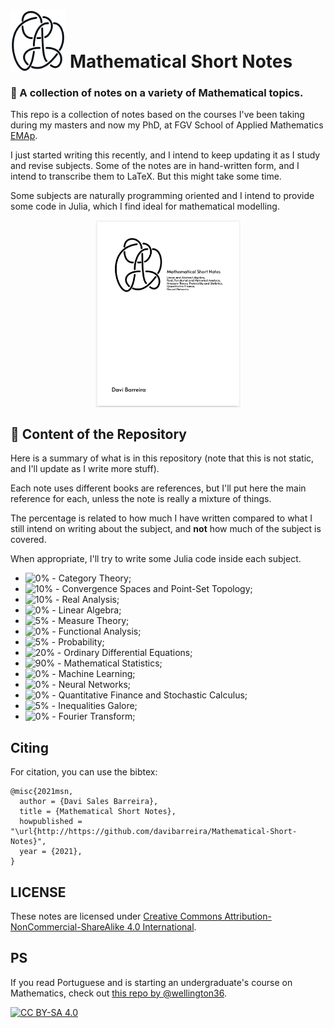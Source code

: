 # <img src="./Book/assets/logo.svg" style="vertical-align:bottom" height="100." /> Mathematical Short Notes
### :notebook: A collection of notes on a variety of Mathematical topics.

This repo is a collection of notes based on the courses I've been taking during
my masters and now my PhD, at FGV School of Applied Mathematics [EMAp](https://emap.fgv.br/).

I just started writing this recently, and I intend
to keep updating it as I study and revise subjects.
Some of the notes are in hand-written form, and I intend to
transcribe them to LaTeX. But this might take some time.

Some subjects are naturally programming oriented
and I intend to provide some code in Julia, which I find ideal
for mathematical modelling.

<!-- The most current version of the notes are in the -->
<!-- [*Mathematical Short Notes* book](https://github.com/davibarreira/Mathematical-Short-Notes/blob/master/Book/main.pdf). -->

<center>
<a href="https://github.com/davibarreira/Mathematical-Short-Notes/blob/master/Book/main.pdf">
<img align="middle" src="./Book/assets/cover.png" height="300." />
</a>
</center>


## :file_folder: Content of the Repository
Here is a summary of what is in this repository (note that this
is not static, and I'll update as I write more stuff).

Each note uses different books are references, but I'll put here the main reference for each,
unless the note is really a mixture of things.

The percentage is related to how much I have written compared to what I still intend on writing about the subject,
and **not** how much of the subject is covered.

When appropriate, I'll try to write some Julia code inside each subject.

- ![0%](https://progress-bar.dev/1) - Category Theory;
- ![10%](https://progress-bar.dev/1) - Convergence Spaces and Point-Set Topology;
- ![10%](https://progress-bar.dev/10) - Real Analysis;
- ![0%](https://progress-bar.dev/0) - Linear Algebra;
- ![5%](https://progress-bar.dev/5) - Measure Theory;
- ![0%](https://progress-bar.dev/0) - Functional Analysis;
- ![5%](https://progress-bar.dev/5) - Probability;
- ![20%](https://progress-bar.dev/0) - Ordinary Differential Equations;
- ![90%](https://progress-bar.dev/90) - Mathematical Statistics;
- ![0%](https://progress-bar.dev/0) - Machine Learning;
- ![0%](https://progress-bar.dev/0) - Neural Networks;
- ![0%](https://progress-bar.dev/0) - Quantitative Finance and Stochastic Calculus;
- ![5%](https://progress-bar.dev/5) - Inequalities Galore;
- ![0%](https://progress-bar.dev/0) - Fourier Transform;


## Citing

For citation, you can use the bibtex:
```
@misc{2021msn,
  author = {Davi Sales Barreira},
  title = {Mathematical Short Notes},
  howpublished = "\url{http://https://github.com/davibarreira/Mathematical-Short-Notes}",
  year = {2021}, 
}
```

## LICENSE

These notes are licensed under [Creative Commons Attribution-NonCommercial-ShareAlike 4.0 International][cc-by-nc-sa].

## PS

If you read Portuguese and is starting an undergraduate's course on Mathematics,
check out [this repo by @wellington36](https://github.com/wellington36/Resumos_EMAP-FGV).


[![CC BY-SA 4.0][cc-by-nc-sa-image]][cc-by-nc-sa]

[cc-by-nc-sa]: http://creativecommons.org/licenses/by-nc-sa/4.0/
[cc-by-nc-sa-image]: https://licensebuttons.net/l/by-nc-sa/4.0/88x31.png
[cc-by-nc-sa-shield]: https://img.shields.io/badge/License-CC%20BY--NC--SA%204.0-lightgrey.svg
